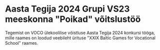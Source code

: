 # Aasta Tegija 2024 Grupi VS23 meeskonna "Poikad" võitslustöö
Tegemist on VOCO ülekoolilise võistluse Aasta Tegija 2024 konkursi tööga, mille raames on loodud veebileht ürituse "XXIX Baltic Games for Vocational School" raames.
